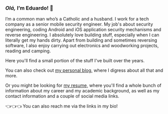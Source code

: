 <!-- ### Hi there 👋 -->

<!--
**vasconcedu/vasconcedu** is a ✨ _special_ ✨ repository because its `README.md` (this file) appears on your GitHub profile.

Here are some ideas to get you started:

- 🔭 I’m currently working on ...
- 🌱 I’m currently learning ...
- 👯 I’m looking to collaborate on ...
- 🤔 I’m looking for help with ...
- 💬 Ask me about ...
- 📫 How to reach me: ...
- 😄 Pronouns: ...
- ⚡ Fun fact: ...
-->

### _Olá,_ I’m Eduardo! 👋

I’m a common man who’s a Catholic and a husband. I work for a tech company as a senior mobile security engineer. My job's about security engineering, coding Android and iOS application security mechanisms and reverse engineering. I absolutely love building stuff, especially when I can literally get my hands dirty. Apart from building and sometimes reversing software, I also enjoy carrying out electronics and woodworking projects, reading and camping.

Here you'll find a small portion of the stuff I've built over the years. 

You can also check out [my personal blog,](https://vasconcedu.github.io/) where I digress about all that and more.

Or you might be looking for [my resume,](https://vasconcedu.github.io/resume/) where you'll find a whole bunch of information about my career and my academic background, as well as my contact information and a couple of social media links.

:point_left::point_left::point_left:
 You can also reach me via the links in my bio!
 
